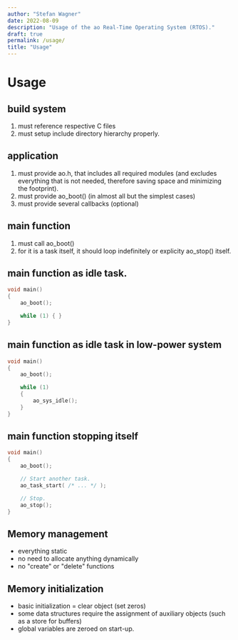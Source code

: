 ```yaml
---
author: "Stefan Wagner"
date: 2022-08-09
description: "Usage of the ao Real-Time Operating System (RTOS)."
draft: true
permalink: /usage/
title: "Usage"
---
```


# Usage

## build system

1. must reference respective C files
2. must setup include directory hierarchy properly.

## application

1. must provide ao.h, that includes all required modules (and excludes everything that is not needed, therefore saving space and minimizing the footprint).
2. must provide ao_boot() (in almost all but the simplest cases)
3. must provide several callbacks (optional)

## main function

1. must call ao_boot()
2. for it is a task itself, it should loop indefinitely or explicity ao_stop() itself.

## main function as idle task.

```c
void main()
{
    ao_boot();

    while (1) { }
}
```

## main function as idle task in low-power system

```c
void main()
{
    ao_boot();

    while (1)
    {
        ao_sys_idle();
    }
}
```

## main function stopping itself

```c
void main()
{
    ao_boot();

    // Start another task.
    ao_task_start( /* ... */ );

    // Stop.
    ao_stop();
}
```

## Memory management

- everything static
- no need to allocate anything dynamically
- no "create" or "delete" functions

## Memory initialization

- basic initialization = clear object (set zeros)
- some data structures require the assignment of auxiliary objects (such as a store for buffers)
- global variables are zeroed on start-up.

